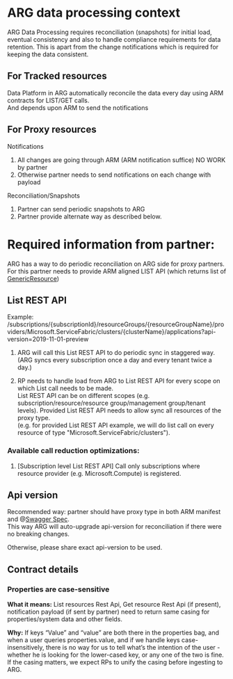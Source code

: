 # ARG data processing context
ARG Data Processing requires reconciliation (snapshots) for initial load, eventual consistency and also to handle compliance requirements for data retention. This is apart from the change notifications which is required for keeping the data consistent.  

## For Tracked resources
Data Platform in ARG automatically reconcile the data every day using ARM contracts for LIST/GET calls.  
And depends upon ARM to send the notifications  

## For Proxy resources
Notifications
1. All changes are going through ARM (ARM notification suffice) NO WORK by partner
2. Otherwise partner needs to send notifications on each change with payload

Reconciliation/Snapshots  
1. Partner can send periodic snapshots to ARG
2. Partner provide alternate way as described below.

# Required information from partner:
ARG has a way to do periodic reconciliation on ARG side for proxy partners.  
For this partner needs to provide ARM aligned LIST API (which returns list of [GenericResource](https://learn.microsoft.com/en-us/dotnet/api/microsoft.azure.management.resourcemanager.models.genericresource?view=azure-dotnet))  
## List REST API
Example: /subscriptions/{subscriptionId}/resourceGroups/{resourceGroupName}/providers/Microsoft.ServiceFabric/clusters/{clusterName}/applications?api-version=2019-11-01-preview

1. ARG will call this List REST API to do periodic sync in staggered way. (ARG syncs every subscription once a day and every tenant twice a day.)  

2. RP needs to handle load from ARG to List REST API for every scope on which List call needs to be made.  
List REST API can be on different scopes (e.g. subscription/resource/resource group/management group/tenant levels). Provided List REST API needs to allow sync all resources of the proxy type.  
(e.g. for provided List REST API example, we will do list call on every resource of type "Microsoft.ServiceFabric/clusters").  
### Available call reduction optimizations:
1. [Subscription level List REST API] Call only subscriptions where resource provider (e.g. Microsoft.Compute) is registered.


## Api version
Recommended way: partner should have proxy type in both ARM manifest and @[Swagger Spec](https://github.com/Azure/azure-rest-api-specs/tree/main/specification).  
This way ARG will auto-upgrade api-version for reconciliation if there were no breaking changes.  
  
Otherwise, please share exact api-version to be used.

## Contract details
### Properties are case-sensitive  
**What it means:** List resources Rest Api, Get resource Rest Api (if present), notification payload (if sent by partner) need to return same casing for properties/system data and other fields.

**Why:** If keys “Value” and “value” are both there in the properties bag, and when a user queries properties.value, and if we handle keys case-insensitively, there is no way for us to tell what’s the intention of the user - whether he is looking for the lower-cased key, or any one of the two is fine. 
If the casing matters, we expect RPs to unify the casing before ingesting to ARG.  

